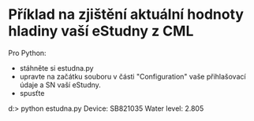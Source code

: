 # Příklad na zjištění aktuální hodnoty hladiny vaší eStudny z CML 

Pro Python:
- stáhněte si estudna.py
- upravte na začátku souboru v části "Configuration" vaše přihlašovací údaje a SN vaší eStudny.
- spusťte

d:\> python estudna.py
Device: SB821035
Water level: 2.805
